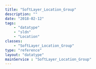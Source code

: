 ```yaml
---
title: "SoftLayer_Location_Group"
description: ""
date: "2018-02-12"
tags:
    - "datatype"
    - "sldn"
    - "Location"
classes:
    - "SoftLayer_Location_Group"
type: "reference"
layout: "datatype"
mainService : "SoftLayer_Location_Group"
---
```

